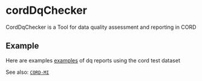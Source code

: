 # cordDqChecker
CordDqChecker is a Tool for data quality assessment and reporting in CORD

## Example

Here are examples [examples](https://github.com/KaisTahar/cordDqChecker/tree/master/Data/Export) of dq reports using the cord test dataset

See also: [`CORD-MI`](https://www.medizininformatik-initiative.de/de/CORD)
